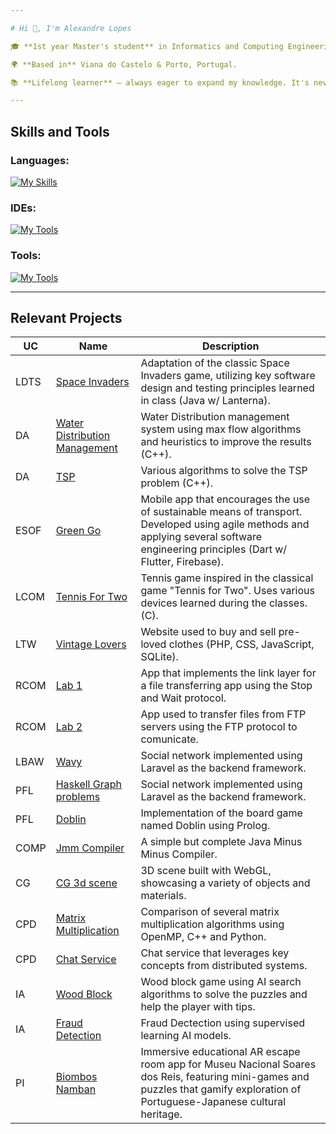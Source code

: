 ```yaml
---

# Hi 👋, I'm Alexandre Lopes

🎓 **1st year Master's student** in Informatics and Computing Engineering at [FEUP](https://sigarra.up.pt/feup/pt/web_page.inicial).

🌍 **Based in** Viana do Castelo & Porto, Portugal.

📚 **Lifelong learner** – always eager to expand my knowledge. It's never too late to learn something new!

---
```


## Skills and Tools
### Languages:
[![My Skills](https://skillicons.dev/icons?i=c,cpp,css,html,php,javascript,dart,py,sqlite,java,PHP&theme=dark)](https://skillicons.dev)

### IDEs:
[![My Tools](https://skillicons.dev/icons?i=vscode,clion,idea&theme=dark)](https://skillicons.dev)

### Tools:
[![My Tools](https://skillicons.dev/icons?i=flutter,firebase,gradle,git,github,gitlab,gherkin,figma&theme=dark)](https://skillicons.dev)

---
## Relevant Projects
| UC   | Name           | Description                                                                                                               |
|------|----------------|---------------------------------------------------------------------------------------------------------------------------|
| LDTS | [Space Invaders](https://github.com/AlexL534/Space_Invaders-LDTS) | Adaptation of the classic Space Invaders game, utilizing key software design and testing principles learned in class (Java w/ Lanterna). |
| DA | [Water Distribution Management](https://github.com/AlexL534/DA-project1) | Water Distribution management system using max flow algorithms and heuristics to improve the results (C++). |
| DA | [TSP](https://github.com/AlexL534/da_project2) | Various algorithms to solve the TSP problem (C++). |
| ESOF | [Green Go](https://github.com/AlexL534/Green_Go-ESOF) | Mobile app that encourages the use of sustainable means of transport. Developed using agile methods and applying several software engineering principles (Dart w/ Flutter, Firebase). |
| LCOM | [Tennis For Two](https://github.com/AlexL534/Tennis_For_Two-LCOM) | Tennis game inspired in the classical game "Tennis for Two". Uses various devices learned during the classes. (C). |
| LTW | [Vintage Lovers](https://github.com/AlexL534/Vintage_Lovers-LTW) | Website used to buy and sell pre-loved clothes (PHP, CSS, JavaScript, SQLite). |
| RCOM | [Lab 1](https://github.com/AlexL534/Vintage_Lovers-LTW) | App that implements the link layer for a file transferring app using the Stop and Wait protocol. |
| RCOM | [Lab 2](https://github.com/AlexL534/Vintage_Lovers-LTW) | App used to transfer files from FTP servers using the FTP protocol to comunicate. |
| LBAW | [Wavy](https://github.com/AlexL534/Vintage_Lovers-LTW) | Social network implemented using Laravel as the backend framework. |
| PFL | [Haskell Graph problems](https://github.com/AlexL534/Vintage_Lovers-LTW) | Social network implemented using Laravel as the backend framework. |
| PFL | [Doblin](https://github.com/AlexL534/Vintage_Lovers-LTW) | Implementation of the board game named Doblin using Prolog. |
| COMP | [Jmm Compiler](https://github.com/AlexL534/Vintage_Lovers-LTW) | A simple but complete Java Minus Minus Compiler. |
| CG | [CG 3d scene](https://github.com/AlexL534/Vintage_Lovers-LTW) | 3D scene built with WebGL, showcasing a variety of objects and materials. |
| CPD | [Matrix Multiplication](https://github.com/AlexL534/Vintage_Lovers-LTW) | Comparison of several matrix multiplication algorithms using OpenMP, C++ and Python. |
| CPD | [Chat Service](https://github.com/AlexL534/Vintage_Lovers-LTW) | Chat service that leverages key concepts from distributed systems. |
| IA | [Wood Block](https://github.com/AlexL534/Vintage_Lovers-LTW) | Wood block game using AI search algorithms to solve the puzzles and help the player with tips. |
| IA | [Fraud Detection](https://github.com/AlexL534/Vintage_Lovers-LTW) | Fraud Dectection using supervised learning AI models. |
| PI | [Biombos Namban](https://github.com/AlexL534/Vintage_Lovers-LTW) | Immersive educational AR escape room app for Museu Nacional Soares dos Reis, featuring mini-games and puzzles that gamify exploration of Portuguese-Japanese cultural heritage. |

